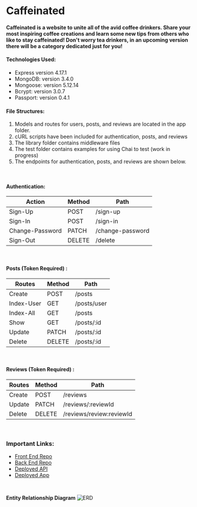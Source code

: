 # Caffeinated

#### Caffeinated is a website to unite all of the avid coffee drinkers. Share your most inspiring coffee creations and learn some new tips from others who like to stay caffeinated! Don't worry tea drinkers, in an upcoming version there will be a category dedicated just for you!

#### Technologies Used:
- Express version 4.17.1
- MongoDB: version 3.4.0
- Mongoose: version 5.12.14
- Bcrypt: version 3.0.7
- Passport: version 0.4.1

#### File Structures:
1. Models and routes for users, posts, and reviews are located in the app folder.
2. cURL scripts have been included for authentication, posts, and reviews
3. The library folder contains middleware files
4. The test folder contains examples for using Chai to test (work in progress)
3. The endpoints for authentication, posts, and reviews are shown below.

<br>

#### Authentication:
| Action | Method | Path |
| ----------- | ----------- | ----------- |
| Sign-Up | POST | /sign-up
| Sign-In | POST  | /sign-in
| Change-Password |  PATCH | /change-password
| Sign-Out | DELETE | /delete

<br>

#### Posts (Token Required) :
| Routes | Method | Path |
| ----------- | ----------- | ----------- |
| Create | POST | /posts
| Index-User | GET | /posts/user
| Index-All | GET | /posts
| Show | GET | /posts/:id
| Update | PATCH | /posts/:id
| Delete | DELETE | /posts/:id

<br>

#### Reviews (Token Required) :
| Routes | Method | Path |
| ----------- | ----------- | ----------- |
| Create | POST | /reviews
| Update | PATCH | /reviews/:reviewId
| Delete | DELETE | /reviews/review:reviewId

<br>

### Important Links:
- [Front End Repo](https://github.com/faithfitts/Caffeinated)
- [Back End Repo](https://github.com/faithfitts/caffeinated_backend)
- [Deployed API](https://caffeinated-ff.herokuapp.com/)
- [Deployed App](https://faithfitts.github.io/Caffeinated)

<br>

**Entity Relationship Diagram**
![ERD](https://i.imgur.com/gASUdpy.png)
